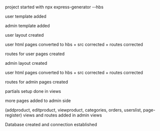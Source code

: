 project started with npx express-generator --hbs

user template added

admin template added

user layout created

user html pages converted to hbs + src corrected + routes corrected

routes for user pages created

admin layout created

user html pages converted to hbs + src corrected + routes corrected

routes for admin pages created

partials setup done in views

more pages added to admin side

(addproduct, editproduct, viewproduct, categories, orders, userslist, page-register)  views and routes added in admin views

Database created and connection established




   













